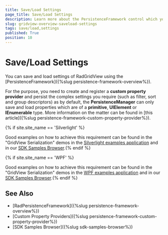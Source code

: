 ```yaml
---
title: Save/Load Settings
page_title: Save/Load Settings
description: Learn more about the PersistenceFramework control which you can use to save and load settings of RadGridView - Telerik's {{ site.framework_name }} DataGrid.
slug: gridview-overview-saveload-settings
tags: save/load,settings
published: True
position: 10
---
```


# Save/Load Settings

You can save and load settings of RadGridView using the [PersistenceFramework]({%slug persistence-framework-overview%}).

For the purpose, you need to create and register a **custom property provider** and persist the complex settings you require (such as filter, sort and group descriptors) as by default, the **PersistenceManager** can only save and load properties which are of a **primitive**, **UIElement** or **IEnumerable** type. More information on the matter can be found in [this article]({%slug persistence-framework-custom-property-provider%}).

{% if site.site_name == 'Silverlight' %}

Good examples on how to achieve this requirement can be found in the "GridView Serialization" demos in the [Silverlight examples application](https://demos.telerik.com/silverlight/#PersistenceFramework/GridViewCustomSerialization) and in our [SDK Samples Browser](https://demos.telerik.com/xaml-sdkbrowser).{% endif %}

{% if site.site_name == 'WPF' %}

Good examples on how to achieve this requirement can be found in the "GridView Serialization" demos in the [WPF examples application](https://demos.telerik.com/wpf/) and in our [SDK Samples Browser](https://demos.telerik.com/xaml-sdkbrowser).{% endif %}

## See Also

* [RadPersistenceFramework]({%slug persistence-framework-overview%})
* [Custom Property Providers]({%slug persistence-framework-custom-property-provider%})
* [SDK Samples Browser]({%slug sdk-samples-browser%})